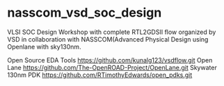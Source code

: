 # nasscom_vsd_soc_design
VLSI SOC Design Workshop with complete RTL2GDSII flow organized by VSD in collaboration with NASSCOM(Advanced Physical Design using Openlane with sky130nm. 

Open Source EDA Tools
https://github.com/kunalg123/vsdflow.git
Open Lane
https://github.com/The-OpenROAD-Project/OpenLane.git
Skywater 130nm PDK
https://github.com/RTimothyEdwards/open_pdks.git
